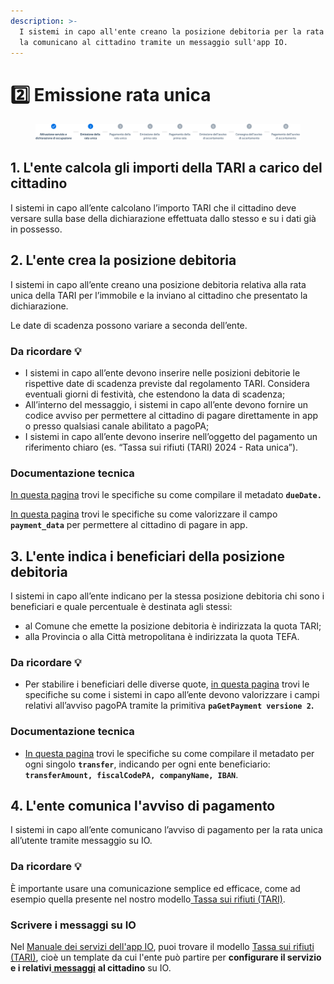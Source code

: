 ```yaml
---
description: >-
  I sistemi in capo all'ente creano la posizione debitoria per la rata unica e
  la comunicano al cittadino tramite un messaggio sull'app IO.
---
```


# 2️⃣ Emissione rata unica

<figure><img src=".gitbook/assets/tari-step2.png" alt=""><figcaption></figcaption></figure>

## 1. L'ente calcola gli importi della TARI a carico del cittadino

I sistemi in capo all’ente calcolano l’importo TARI che il cittadino deve versare sulla base della dichiarazione effettuata dallo stesso e su i dati già in possesso.

## 2. L'ente crea la posizione debitoria&#x20;

I sistemi in capo all’ente creano una posizione debitoria relativa alla rata unica della TARI per l’immobile e la inviano al cittadino che presentato la dichiarazione.

Le date di scadenza possono variare a seconda dell’ente.

### Da ricordare 💡&#x20;

* I sistemi in capo all’ente devono inserire nelle posizioni debitorie le rispettive date di scadenza previste dal regolamento TARI. Considera eventuali giorni di festività, che estendono la data di scadenza;
* All’interno del messaggio, i sistemi in capo all’ente devono fornire un codice avviso per permettere al cittadino di pagare direttamente in app o presso qualsiasi canale abilitato a pagoPA;
* I sistemi in capo all’ente devono inserire nell’oggetto del pagamento un riferimento chiaro (es. “Tassa sui rifiuti (TARI) 2024 - Rata unica”).

### Documentazione tecnica

[In questa pagina](https://docs.pagopa.it/sanp/appendici/primitive#pagetpayment-1) trovi le specifiche su come compilare il metadato **`dueDate.`**

[In questa pagina](https://docs.pagopa.it/io-guida-tecnica/api-e-specifiche/api-messaggi/submit-a-message-passing-the-user-fiscal\_code-in-the-request-body#payment\_data) trovi le specifiche su come valorizzare il campo **`payment_data`** per permettere al cittadino di pagare in app.&#x20;

## 3. L'ente indica i beneficiari della posizione debitoria&#x20;

I sistemi in capo all’ente indicano per la stessa posizione debitoria chi sono i beneficiari e quale percentuale è destinata agli stessi:&#x20;

* al Comune che emette la posizione debitoria è indirizzata la quota TARI;&#x20;
* alla Provincia o alla Città metropolitana è indirizzata la quota TEFA.

### Da ricordare 💡&#x20;

* Per stabilire i beneficiari delle diverse quote, [in questa pagina](https://developer.pagopa.it/pago-pa/guides) trovi le specifiche su come i sistemi in capo all’ente devono valorizzare i campi relativi all’avviso pagoPA tramite la primitiva **`paGetPayment versione 2`.**

### Documentazione tecnica

* [In questa pagina](https://docs.pagopa.it/sanp/appendici/primitive#pagetpayment-versione-2) trovi le specifiche su come compilare il metadato per ogni singolo **`transfer`**, indicando per ogni ente beneficiario: **`transferAmount, fiscalCodePA, companyName, IBAN`**.

## 4. L'ente comunica l'avviso di pagamento

I sistemi in capo all’ente comunicano l’avviso di pagamento per la rata unica all’utente tramite messaggio su IO.

### Da ricordare 💡&#x20;

È importante usare una comunicazione semplice ed efficace, come ad esempio quella presente nel nostro modello[ Tassa sui rifiuti (TARI)](https://docs.pagopa.it/i-modelli-dei-servizi/casa-e-utenze/tassa-sui-rifiuti-tari).

### Scrivere i messaggi su IO

Nel [Manuale dei servizi dell'app IO](https://docs.pagopa.it/manuale-servizi), puoi trovare il modello [Tassa sui rifiuti (TARI)](https://docs.pagopa.it/i-modelli-dei-servizi/casa-e-utenze/tassa-sui-rifiuti-tari), cioè un template da cui l'ente può partire per **configurare il servizio e i relativi**[ **messaggi**](https://docs.pagopa.it/i-modelli-dei-servizi/casa-e-utenze/tassa-sui-rifiuti-tari#pagamento-a-rate-con-avviso-di-pagamento) **al cittadino** su IO.&#x20;
